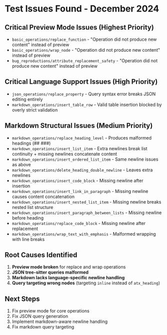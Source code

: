 # Test Issues Found - December 2024

## Critical Preview Mode Issues (Highest Priority)
- `basic_operations/replace_function` - "Operation did not produce new content" instead of preview
- `basic_operations/wrap_node` - "Operation did not produce new content" instead of preview  
- `bug_reproductions/attribute_replacement_safety` - "Operation did not produce new content" instead of preview

## Critical Language Support Issues (High Priority)
- `json_operations/replace_property` - Query syntax error breaks JSON editing entirely
- `markdown_operations/insert_table_row` - Valid table insertion blocked by overly strict validation

## Markdown Structural Issues (Medium Priority)
- `markdown_operations/replace_heading_level` - Produces malformed headings (## ###)
- `markdown_operations/insert_list_item` - Extra newlines break list continuity + missing newlines concatenate content
- `markdown_operations/insert_ordered_list_item` - Same newline issues as above
- `markdown_operations/delete_heading_double_newline` - Leaves extra newlines
- `markdown_operations/insert_code_block` - Missing newline after insertion
- `markdown_operations/insert_link_in_paragraph` - Missing newline causes content concatenation
- `markdown_operations/insert_nested_list_item` - Missing newline breaks nested list structure
- `markdown_operations/insert_paragraph_between_lists` - Missing newline before heading
- `markdown_operations/replace_code_block` - Missing newline after replacement
- `markdown_operations/wrap_text_with_emphasis` - Malformed wrapping with line breaks

## Root Causes Identified
1. **Preview mode broken** for replace and wrap operations
2. **JSON tree-sitter queries malformed** 
3. **Markdown lacks language-specific newline handling**
4. **Query targeting wrong nodes** (targeting `inline` instead of `atx_heading`)

## Next Steps
1. Fix preview mode for core operations
2. Fix JSON query generation 
3. Implement markdown-aware newline handling
4. Fix markdown query targeting
